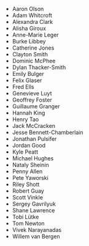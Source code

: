 * Aaron Olson
* Adam Whitcroft
* Alexandra Clark
* Alisha Giroux
* Anne-Marie Leger
* Burke Libbey
* Catherine Jones
* Clayton Smith
* Dominic McPhee
* Dylan Thacker-Smith
* Emily Bulger
* Felix Glaser
* Fred Ells
* Genevieve Luyt
* Geoffrey Foster
* Guillaume Granger
* Hannah King
* Henry Tao
* Jack McCracken
* Jesse Bennett-Chamberlain
* Jonathan Pulsifer
* Jordan Good
* Kyle Peatt
* Michael Hughes
* Nataly Sheinin
* Penny Allen
* Pete Yaworski
* Riley Shott
* Robert Guay
* Scott Vinkle
* Sergey Gavrilyuk
* Shane Lawrence
* Tobi Lütke
* Tom Newton
* Vivek Narayanadas
* Willem van Bergen
